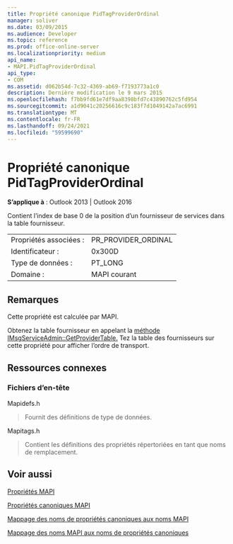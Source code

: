```yaml
---
title: Propriété canonique PidTagProviderOrdinal
manager: soliver
ms.date: 03/09/2015
ms.audience: Developer
ms.topic: reference
ms.prod: office-online-server
ms.localizationpriority: medium
api_name:
- MAPI.PidTagProviderOrdinal
api_type:
- COM
ms.assetid: d062b54d-7c32-4369-ab69-f7193773a1c0
description: Dernière modification le 9 mars 2015
ms.openlocfilehash: f7bb9fd61e7df9aa8398bfd7c43890762c5fd954
ms.sourcegitcommit: a1d9041c20256616c9c183f7d1049142a7ac6991
ms.translationtype: MT
ms.contentlocale: fr-FR
ms.lasthandoff: 09/24/2021
ms.locfileid: "59599690"
---
```

# <a name="pidtagproviderordinal-canonical-property"></a>Propriété canonique PidTagProviderOrdinal

  
  
**S’applique à** : Outlook 2013 | Outlook 2016 
  
Contient l’index de base 0 de la position d’un fournisseur de services dans la table fournisseur.
  
|||
|:-----|:-----|
|Propriétés associées :  <br/> |PR_PROVIDER_ORDINAL  <br/> |
|Identificateur :  <br/> |0x300D  <br/> |
|Type de données :  <br/> |PT_LONG  <br/> |
|Domaine :  <br/> |MAPI courant  <br/> |
   
## <a name="remarks"></a>Remarques

Cette propriété est calculée par MAPI.
  
Obtenez la table fournisseur en appelant la [méthode IMsgServiceAdmin::GetProviderTable.](imsgserviceadmin-getprovidertable.md) Tez la table des fournisseurs sur cette propriété pour afficher l’ordre de transport. 
  
## <a name="related-resources"></a>Ressources connexes

### <a name="header-files"></a>Fichiers d’en-tête

Mapidefs.h
  
> Fournit des définitions de type de données.
    
Mapitags.h
  
> Contient les définitions des propriétés répertoriées en tant que noms de remplacement.
    
## <a name="see-also"></a>Voir aussi



[Propriétés MAPI](mapi-properties.md)
  
[Propriétés canoniques MAPI](mapi-canonical-properties.md)
  
[Mappage des noms de propriétés canoniques aux noms MAPI](mapping-canonical-property-names-to-mapi-names.md)
  
[Mappage des noms MAPI aux noms de propriétés canoniques](mapping-mapi-names-to-canonical-property-names.md)

